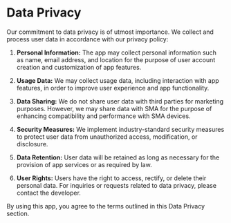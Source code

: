 # Data Privacy

Our commitment to data privacy is of utmost importance. We collect and process user data in accordance with our privacy policy:

1. **Personal Information:** The app may collect personal information such as name, email address, and location for the purpose of user account creation and customization of app features.

2. **Usage Data:** We may collect usage data, including interaction with app features, in order to improve user experience and app functionality.

3. **Data Sharing:** We do not share user data with third parties for marketing purposes. However, we may share data with SMA for the purpose of enhancing compatibility and performance with SMA devices.

4. **Security Measures:** We implement industry-standard security measures to protect user data from unauthorized access, modification, or disclosure.

5. **Data Retention:** User data will be retained as long as necessary for the provision of app services or as required by law.

6. **User Rights:** Users have the right to access, rectify, or delete their personal data. For inquiries or requests related to data privacy, please contact the developer.

By using this app, you agree to the terms outlined in this Data Privacy section.
